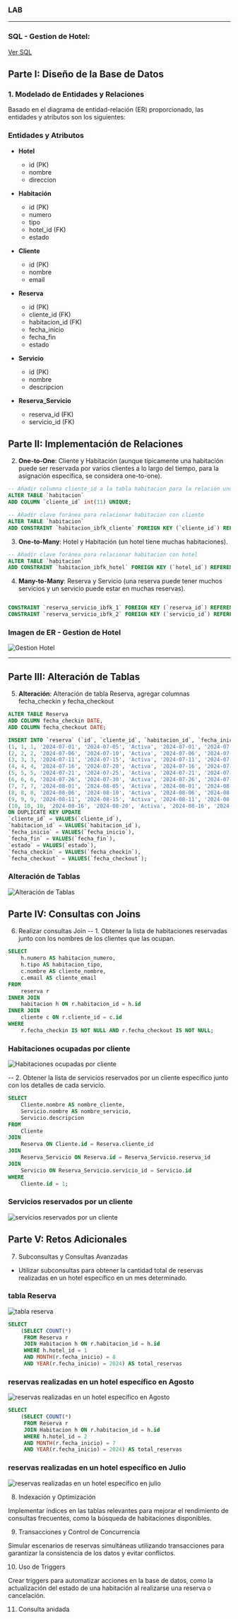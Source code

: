 ### LAB
<hr>

### SQL - Gestion de Hotel:
[Ver SQL](https://github.com/ciberzerone/baseDatos/blob/main/lab02/sql/db_hotle.sql)


## Parte I: Diseño de la Base de Datos

### 1. Modelado de Entidades y Relaciones

Basado en el diagrama de entidad-relación (ER) proporcionado, las entidades y atributos son los siguientes:

### Entidades y Atributos

- **Hotel**
  - id (PK)
  - nombre
  - direccion

- **Habitación**
  - id (PK)
  - numero
  - tipo
  - hotel_id (FK)
  - estado

- **Cliente**
  - id (PK)
  - nombre
  - email

- **Reserva**
  - id (PK)
  - cliente_id (FK)
  - habitacion_id (FK)
  - fecha_inicio
  - fecha_fin
  - estado
 

- **Servicio**
  - id (PK)
  - nombre
  - descripcion

- **Reserva_Servicio**
  - reserva_id (FK)
  - servicio_id (FK)

## Parte II: Implementación de Relaciones

2. **One-to-One**: Cliente y Habitación (aunque típicamente una habitación puede ser reservada por varios clientes a lo largo del tiempo, para la asignación específica, se considera one-to-one).

```sql 
-- Añadir columna cliente_id a la tabla habitacion para la relación uno a uno
ALTER TABLE `habitacion`
ADD COLUMN `cliente_id` int(11) UNIQUE;

-- Añadir clave foránea para relacionar habitacion con cliente
ALTER TABLE `habitacion`
ADD CONSTRAINT `habitacion_ibfk_cliente` FOREIGN KEY (`cliente_id`) REFERENCES `cliente` (`id`) ON DELETE SET NULL;
```

3. **One-to-Many**: Hotel y Habitación (un hotel tiene muchas habitaciones).

```sql 
-- Añadir clave foránea para relacionar habitacion con hotel
ALTER TABLE `habitacion`
ADD CONSTRAINT `habitacion_ibfk_hotel` FOREIGN KEY (`hotel_id`) REFERENCES `hotel` (`id`) ON DELETE CASCADE;

```

4. **Many-to-Many**: Reserva y Servicio (una reserva puede tener muchos servicios y un servicio puede estar en muchas reservas).
```sql 

CONSTRAINT `reserva_servicio_ibfk_1` FOREIGN KEY (`reserva_id`) REFERENCES `reserva` (`id`) ON DELETE CASCADE,
CONSTRAINT `reserva_servicio_ibfk_2` FOREIGN KEY (`servicio_id`) REFERENCES `servicio` (`id`) ON DELETE CASCADE

```
### Imagen de ER - Gestion de Hotel
![Gestion Hotel](https://github.com/ciberzerone/baseDatos/blob/main/lab02/imagen/gestionhotel.png)


<hr>



## Parte III: Alteración de Tablas
5. **Alteración**: Alteración de tabla Reserva, agregar columnas fecha_checkin y fecha_checkout
```sql 
ALTER TABLE Reserva
ADD COLUMN fecha_checkin DATE,
ADD COLUMN fecha_checkout DATE;

INSERT INTO `reserva` (`id`, `cliente_id`, `habitacion_id`, `fecha_inicio`, `fecha_fin`, `estado`, `fecha_checkin`, `fecha_checkout`) VALUES
(1, 1, 1, '2024-07-01', '2024-07-05', 'Activa', '2024-07-01', '2024-07-05'),
(2, 2, 2, '2024-07-06', '2024-07-10', 'Activa', '2024-07-06', '2024-07-10'),
(3, 3, 3, '2024-07-11', '2024-07-15', 'Activa', '2024-07-11', '2024-07-15'),
(4, 4, 4, '2024-07-16', '2024-07-20', 'Activa', '2024-07-16', '2024-07-20'),
(5, 5, 5, '2024-07-21', '2024-07-25', 'Activa', '2024-07-21', '2024-07-25'),
(6, 6, 6, '2024-07-26', '2024-07-30', 'Activa', '2024-07-26', '2024-07-30'),
(7, 7, 7, '2024-08-01', '2024-08-05', 'Activa', '2024-08-01', '2024-08-05'),
(8, 8, 8, '2024-08-06', '2024-08-10', 'Activa', '2024-08-06', '2024-08-10'),
(9, 9, 9, '2024-08-11', '2024-08-15', 'Activa', '2024-08-11', '2024-08-15'),
(10, 10, 10, '2024-08-16', '2024-08-20', 'Activa', '2024-08-16', '2024-08-20')
ON DUPLICATE KEY UPDATE
`cliente_id` = VALUES(`cliente_id`),
`habitacion_id` = VALUES(`habitacion_id`),
`fecha_inicio` = VALUES(`fecha_inicio`),
`fecha_fin` = VALUES(`fecha_fin`),
`estado` = VALUES(`estado`),
`fecha_checkin` = VALUES(`fecha_checkin`),
`fecha_checkout` = VALUES(`fecha_checkout`);

```

### Alteración de Tablas
![Alteración de Tablas](https://github.com/ciberzerone/baseDatos/blob/main/lab02/imagen/parteIII_alteracionTablas.PNG)


## Parte IV: Consultas con Joins
6. Realizar consultas Join
-- 1. Obtener la lista de habitaciones reservadas junto con los nombres de los clientes que las ocupan.

```sql
SELECT 
    h.numero AS habitacion_numero,
    h.tipo AS habitacion_tipo,
    c.nombre AS cliente_nombre,
    c.email AS cliente_email
FROM 
    reserva r
INNER JOIN 
    habitacion h ON r.habitacion_id = h.id
INNER JOIN 
    cliente c ON r.cliente_id = c.id
WHERE 
    r.fecha_checkin IS NOT NULL AND r.fecha_checkout IS NOT NULL;

```

### Habitaciones ocupadas por cliente
![Habitaciones ocupadas por cliente](https://github.com/ciberzerone/baseDatos/blob/main/lab02/imagen/parteIV_habitacion.PNG)


-- 2. Obtener la lista de servicios reservados por un cliente específico junto con los detalles de cada servicio.

```sql
SELECT 
    Cliente.nombre AS nombre_cliente, 
    Servicio.nombre AS nombre_servicio, 
    Servicio.descripcion
FROM 
    Cliente
JOIN 
    Reserva ON Cliente.id = Reserva.cliente_id
JOIN 
    Reserva_Servicio ON Reserva.id = Reserva_Servicio.reserva_id
JOIN 
    Servicio ON Reserva_Servicio.servicio_id = Servicio.id
WHERE 
    Cliente.id = 1;
```
### Servicios reservados por un cliente 
![servicios reservados por un cliente ](https://github.com/ciberzerone/baseDatos/blob/main/lab02/imagen/parteIV_servicio.PNG)



## Parte V: Retos Adicionales
7. Subconsultas y Consultas Avanzadas

- Utilizar subconsultas para obtener la cantidad total de reservas realizadas en un hotel específico en un mes determinado.
### tabla Reserva 
![tabla reserva ](https://github.com/ciberzerone/baseDatos/blob/main/lab02/imagen/parteIV_servicio.PNG)


```sql
SELECT 
    (SELECT COUNT(*)
     FROM Reserva r
     JOIN Habitacion h ON r.habitacion_id = h.id
     WHERE h.hotel_id = 1 
     AND MONTH(r.fecha_inicio) = 8
     AND YEAR(r.fecha_inicio) = 2024) AS total_reservas
```
### reservas realizadas en un hotel específico en Agosto 
![reservas realizadas en un hotel específico en Agosto](https://github.com/ciberzerone/baseDatos/blob/main/lab02/imagen/parteIV_servicio.PNG)



```sql
SELECT 
    (SELECT COUNT(*)
     FROM Reserva r
     JOIN Habitacion h ON r.habitacion_id = h.id
     WHERE h.hotel_id = 2 
     AND MONTH(r.fecha_inicio) = 7
     AND YEAR(r.fecha_inicio) = 2024) AS total_reservas
```
### reservas realizadas en un hotel específico en Julio 
![reservas realizadas en un hotel específico en julio](https://github.com/ciberzerone/baseDatos/blob/main/lab02/imagen/parteIV_servicio.PNG)


8. Indexación y Optimización

Implementar índices en las tablas relevantes para mejorar el rendimiento de consultas frecuentes, como la búsqueda de habitaciones disponibles.

9. Transacciones y Control de Concurrencia

Simular escenarios de reservas simultáneas utilizando transacciones para garantizar la consistencia de los datos y evitar conflictos.

10. Uso de Triggers

Crear triggers para automatizar acciones en la base de datos, como la actualización del estado de una habitación al realizarse una reserva o cancelación.

11. Consulta anidada
